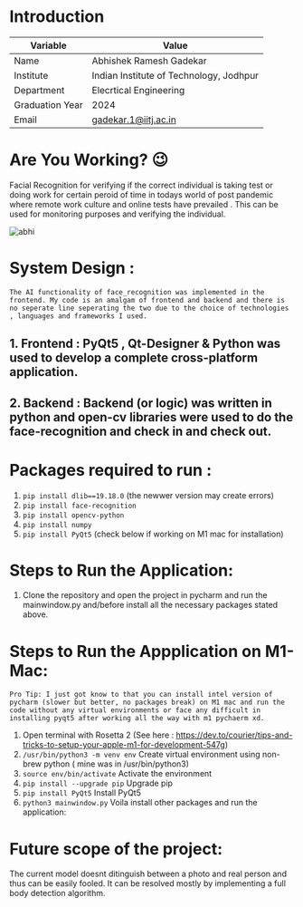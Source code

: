 # Introduction

| Variable | Value |
| --- | --- |
| Name | Abhishek Ramesh Gadekar |
| Institute | Indian Institute of Technology, Jodhpur |
| Department | Elecrtical Engineering |
| Graduation Year | 2024 |
| Email | gadekar.1@iitj.ac.in |

# Are You Working? 😉
Facial Recognition for verifying if the correct individual is taking test or doing work for certain peroid of time in todays world of post pandemic where remote work culture and online tests have prevailed . This can be used for monitoring purposes and verifying the individual.

![abhi](https://user-images.githubusercontent.com/77354191/198884308-8ca7ae45-3e12-4a18-b849-7094018695a2.jpeg)


# System Design :
```The AI functionality of face_recognition was implemented in the frontend. My code is an amalgam of frontend and backend and there is no seperate line seperating the two due to the choice of technologies , languages and frameworks I used.```

## 1. Frontend : PyQt5 , Qt-Designer & Python was used to develop a complete cross-platform application.

## 2. Backend : Backend (or logic) was written in python and open-cv libraries were used to do the face-recognition and check in and check out.



# Packages required to run :
1. ```pip install dlib==19.18.0``` (the newwer version may create errors)
2. ```pip install face-recognition```
3. ```pip install opencv-python```
4. ```pip install numpy```
5. ```pip install PyQt5``` (check below if working on M1 mac for installation)

# Steps to Run the Application:
1. Clone the repository and open the project in pycharm and run the mainwindow.py and/before install all the necessary packages stated above.

# Steps to Run the Appplication on M1-Mac:

```Pro Tip: I just got know to that you can install intel version of pycharm (slower but better, no packages break) on M1 mac and run the code without any virtual environments or face any difficult in installing pyqt5 after working all the way with m1 pychaerm xd.```

1. Open terminal with Rosetta 2 (See here : https://dev.to/courier/tips-and-tricks-to-setup-your-apple-m1-for-development-547g)
2.  ```/usr/bin/python3 -m venv env``` Create virtual environment using non-brew python ( mine was in /usr/bin/python3)
3.  ```source env/bin/activate``` Activate the environment 
4.  ```pip install --upgrade pip``` Upgrade pip 
5.  ```pip install PyQt5``` Install PyQt5 
6.  ```python3 mainwindow.py``` Voila install other packages and run the application: 




# Future scope of the project: 
The current model doesnt ditinguish between a photo and real person and thus can be easily fooled. It can be resolved mostly by implementing a full body detection algorithm.
